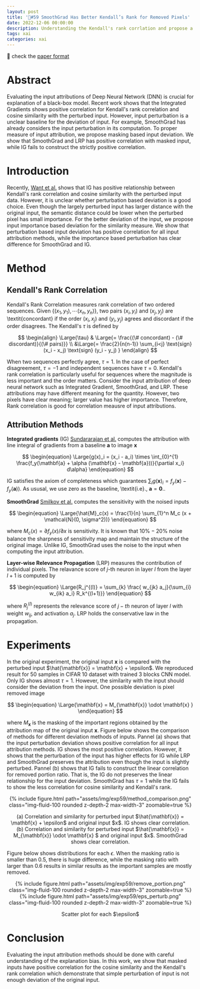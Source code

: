 ```yaml
---
layout: post
title: '🌆#59 SmoothGrad Has Better Kendall’s Rank for Removed Pixels'
date: 2022-12-06 00:00:00
description: Understanding the Kendall's rank corrlation and propose a better deviation of input. 
tags: xai
categories: xai
---
```


🔖 check the [paper format](https://drive.google.com/file/d/1t5zdLy8JJGQw7lY7NMF1l6fft0fl7Q8V/view?usp=share_link)

# Abstract

Evaluating the input attributions of Deep Neural Network (DNN) is crucial for explanation of a black-box model. Recent work shows that the Integrated Gradients shows positive correlation for Kendall's rank correlation and cosine similarity with the perturbed input. However, input perturbation is a unclear baseline for the deviation of input. For example, SmoothGrad has already considers the input perturbation in its computation. To proper measure of input attribution, we propose masking based input deviation. We show that SmoothGrad and LRP has positive correlation with masked input, while IG fails to construct the strictly positive correlation. 

# Introduction 

Recently, [Want et al.](https://arxiv.org/abs/2205.07279) shows that IG has positive relationship between Kendall's rank correlation and cosine similarity with the perturbed input data. However, it is unclear whether perturbation based deviation is a good choice. Even though the largely perturbed input has larger distance with the original input, the semantic distance could be lower when the perturbed pixel has small importance. For the better deviation of the input, we propose input importance based deviation for the similarity measure. We show that perturbation based input deviation has positive correlation for all input attribution methods, while the importance based perturbation has clear difference for SmoothGrad and IG. 

# Method 

## Kendall's Rank Correlation

Kendall's Rank Correlation measures rank correlation of two ordered sequences. Given $\{(x_1, y_1), \cdots (x_n, y_n) \}$, two pairs $(x_i, y_i)$ and $(x_j, y_j)$ are \textit{concordant} if the order $(x_i, x_j)$ and $(y_i, y_j)$ agrees and discordant if the order disagrees. The Kendall's $\tau$ is defined by 

$$
\begin{align}
    \Large{\tau} & \Large{= \frac{(\# concordant) - (\# discordant)}{(\# pairs)}} \\
    &\Large{=  \frac{2}{n(n-1)} \sum_{i<j} \text{sign}(x_i - x_j) \text{sign} (y_i - y_j) }
\end{align}
$$

When two sequences perfectly agree, $\tau=1$. In the case of perfect disagreement, $\tau=-1$ and independent sequences have $\tau=0$. Kendall's rank correlation is particularly useful for sequences where the magnitude is less important and the order matters. Consider the input attribution of deep neural network such as Integrated Gradient, SmoothGrad, and LRP. These attributions may have different meaning for the quantity. However, two pixels have clear meaning; larger value has higher importance. Therefore, Rank correlation is good for correlation meausre of input attributions. 



## Attribution Methods

**Integrated gradients** (IG) [Sundararajan et al.](https://arxiv.org/abs/1703.01365) computes the attribution with line integral of gradients from a baseline $\mathbf{a}$ to image 
$\mathbf{x}$

$$
\begin{equation}
    \Large{g(x)_i = (x_i - a_i) \times \int_{0}^{1} \frac{f_y(\mathbf{a} + \alpha (\mathbf{x} - \mathbf{a}))}{\partial x_i} d\alpha}
\end{equation}
$$

IG satisfies the axiom of completeness which guarantees $\sum_i g(\mathbf{x})_i = f_y(\mathbf{x}) - f_y(\mathbf{a}))$. As ususal, we use zero as the baseline, \textit{i.e}., $\mathbf{a} = \mathbf{0}$..

**SmoothGrad** [Smilkov et al.](https://arxiv.org/abs/1706.03825) computes the sensitivity with the noised inputs

$$
\begin{equation}
    \Large{\hat{M}_c(x) = \frac{1}{n} \sum_{1}^n M_c (x + \mathcal{N}(0, \sigma^2))}
\end{equation}
$$

where $M_c(x) = \partial f_y(x) / \partial x$ is sensitivity. It is known that $10\% - 20\%$ noise balance the sharpness of sensitivity map and maintain the structure of the original image. Unlike IG, SmoothGrad uses the noise to the input when computing the input attribution. 

**Layer-wise Relevance Propagation** (LRP) measures the contribution of individual pixels. The relavance score of $j$-th neuron in layer $l$ from the layer $l+1$ is computed by 

$$
\begin{equation}
    \Large{R_j^{(l)} = \sum_{k} \frac{ w_{jk} a_j}{\sum_{i}  w_{ik} a_i} R_k^{(l+1)}}
\end{equation}
$$

where $R_j^{(l)}$ represents the relevance score of $j-th$ neuron of layer $l$ with weight  $w_{ij}$, and activation $a_j$. LRP holds the conservative law in the propagation. 


# Experiments


In the original experiment, the original input $\mathbf{x}$ is compared with the perturbed input $\hat{\mathbf{x}} = \mathbf{x} + \epsilon$. We reproduced result for 50 samples in CIFAR 10 dataset with trained 3 blocks CNN model.  Only IG shows almost $\tau=1$. However, the similarity with the input should consider the deviation from the input. One possible deviation is pixel removed image 

$$
\begin{equation}
    \Large{\mathbf{x} = M_{\mathbf{x}} \odot \mathbf{x} }
\end{equation}
$$


where $M_{\mathbf{x}}$ is the masking of the important regions obtained by the attribution map of the original input $\mathbf{x}$. Figure below shows the comparison of methods for different deviation methods of inputs. Pannel (a) shows that the input perturbation deviation shows positive correlation for all input attribution methods. IG shows the most positive correlation. However, it shows that the perturbation of the input has higher effects for IG while LRP and SmoothGrad preserves the attribution even though the input is slightly perturbed. Pannel (b) shows that IG fails to construct the linear correlation for removed portion ratio. That is, the IG do not preserves the linear relationship for the input deviation. SmoothGrad has $\tau=1$ while the IG fails to show the less correlation for cosine similarity and Kendall's rank. 

<center>
<div class="row mt-3">
        {% include figure.html path="assets/img/exp59/method_comparison.png" class="img-fluid-100 rounded z-depth-2 max-width-3" zoomable=true %}
</div>
<p> (a) Correlation and similarity for perturbed input $\hat{\mathbf{x}} = \mathbf{x} + \epsilon$ and original input $x$. IG shows clear correlation. (b) Correlation and similarity for perturbed input $\hat{\mathbf{x}} = M_{\mathbf{x}} \odot \mathbf{x} $ and original input $x$. SmoothGrad shows clear correlation. </p>
</center>



Figure below shows distributions for each $\epsilon$. When the masking ratio is smaller than $0.5$, there is huge difference, while the masking ratio with larger than $0.6$ results in similar results as the important samples are mostly removed. 
 

<center>
<div class="row mt-3">
        {% include figure.html path="assets/img/exp59/remove_portion.png" class="img-fluid-100 rounded z-depth-2 max-width-3" zoomable=true %}
</div>
<div class="row mt-3">
        {% include figure.html path="assets/img/exp59/eps_perturb.png" class="img-fluid-100 rounded z-depth-2 max-width-3" zoomable=true %}
</div>
<p> Scatter plot for each $\epsilon$</p>
</center>


# Conclusion 

 Evaluating the input attribution methods should be done with careful understanding of the explanation bias. In this work, we show that masked inputs have positive correlation for the cosine similarity and the Kendall's rank correlation which demonstrate that simple perturbation of input is not enough deviation of the original input. 

